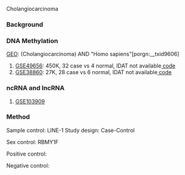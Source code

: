 Cholangiocarcinoma 

### Background


### DNA Methylation
[GEO](https://www.ncbi.nlm.nih.gov/gds):  (Cholangiocarcinoma) AND "Homo sapiens"[porgn:__txid9606] 

1. [GSE49656](https://www.ncbi.nlm.nih.gov/geo/query/acc.cgi?acc=GSE49656): 450K, 32 case vs 4 normal, IDAT not available[ code](https://github.com/Shicheng-Guo/GEO/tree/master/GSE49656)
2. [GSE38860](https://www.ncbi.nlm.nih.gov/geo/query/acc.cgi?acc=GSE38860): 27K, 28 case vs 6 normal, IDAT not available[ code](https://github.com/Shicheng-Guo/GEO/tree/master/GSE38860)

### ncRNA and lncRNA
1. [GSE103909](https://www.ncbi.nlm.nih.gov/geo/query/acc.cgi?acc=GSE103909)


### Method

Sample control: LINE-1
Study design: Case-Control

Sex control: RBMY1F

Positive control:

Negative control:
